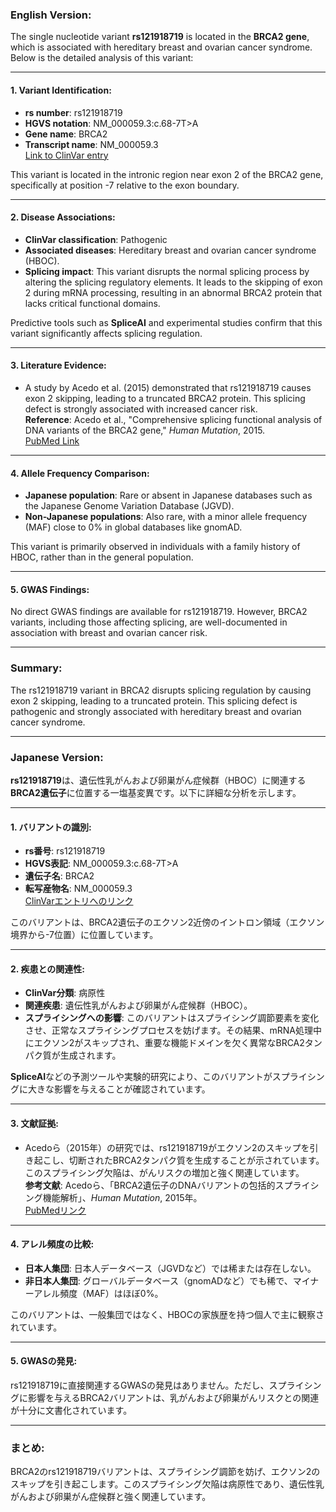 ### English Version:

The single nucleotide variant **rs121918719** is located in the **BRCA2 gene**, which is associated with hereditary breast and ovarian cancer syndrome. Below is the detailed analysis of this variant:

---

#### 1. **Variant Identification**:
- **rs number**: rs121918719
- **HGVS notation**: NM_000059.3:c.68-7T>A
- **Gene name**: BRCA2
- **Transcript name**: NM_000059.3  
  [Link to ClinVar entry](https://www.ncbi.nlm.nih.gov/clinvar/variation/51616/)

This variant is located in the intronic region near exon 2 of the BRCA2 gene, specifically at position -7 relative to the exon boundary.

---

#### 2. **Disease Associations**:
- **ClinVar classification**: Pathogenic
- **Associated diseases**: Hereditary breast and ovarian cancer syndrome (HBOC).
- **Splicing impact**: This variant disrupts the normal splicing process by altering the splicing regulatory elements. It leads to the skipping of exon 2 during mRNA processing, resulting in an abnormal BRCA2 protein that lacks critical functional domains.

Predictive tools such as **SpliceAI** and experimental studies confirm that this variant significantly affects splicing regulation.

---

#### 3. **Literature Evidence**:
- A study by Acedo et al. (2015) demonstrated that rs121918719 causes exon 2 skipping, leading to a truncated BRCA2 protein. This splicing defect is strongly associated with increased cancer risk.  
  **Reference**: Acedo et al., "Comprehensive splicing functional analysis of DNA variants of the BRCA2 gene," *Human Mutation*, 2015.  
  [PubMed Link](https://pubmed.ncbi.nlm.nih.gov/25823446/)

---

#### 4. **Allele Frequency Comparison**:
- **Japanese population**: Rare or absent in Japanese databases such as the Japanese Genome Variation Database (JGVD).
- **Non-Japanese populations**: Also rare, with a minor allele frequency (MAF) close to 0% in global databases like gnomAD.

This variant is primarily observed in individuals with a family history of HBOC, rather than in the general population.

---

#### 5. **GWAS Findings**:
No direct GWAS findings are available for rs121918719. However, BRCA2 variants, including those affecting splicing, are well-documented in association with breast and ovarian cancer risk.

---

### Summary:
The rs121918719 variant in BRCA2 disrupts splicing regulation by causing exon 2 skipping, leading to a truncated protein. This splicing defect is pathogenic and strongly associated with hereditary breast and ovarian cancer syndrome.

---

### Japanese Version:

**rs121918719**は、遺伝性乳がんおよび卵巣がん症候群（HBOC）に関連する**BRCA2遺伝子**に位置する一塩基変異です。以下に詳細な分析を示します。

---

#### 1. **バリアントの識別**:
- **rs番号**: rs121918719
- **HGVS表記**: NM_000059.3:c.68-7T>A
- **遺伝子名**: BRCA2
- **転写産物名**: NM_000059.3  
  [ClinVarエントリへのリンク](https://www.ncbi.nlm.nih.gov/clinvar/variation/51616/)

このバリアントは、BRCA2遺伝子のエクソン2近傍のイントロン領域（エクソン境界から-7位置）に位置しています。

---

#### 2. **疾患との関連性**:
- **ClinVar分類**: 病原性
- **関連疾患**: 遺伝性乳がんおよび卵巣がん症候群（HBOC）。
- **スプライシングへの影響**: このバリアントはスプライシング調節要素を変化させ、正常なスプライシングプロセスを妨げます。その結果、mRNA処理中にエクソン2がスキップされ、重要な機能ドメインを欠く異常なBRCA2タンパク質が生成されます。

**SpliceAI**などの予測ツールや実験的研究により、このバリアントがスプライシングに大きな影響を与えることが確認されています。

---

#### 3. **文献証拠**:
- Acedoら（2015年）の研究では、rs121918719がエクソン2のスキップを引き起こし、切断されたBRCA2タンパク質を生成することが示されています。このスプライシング欠陥は、がんリスクの増加と強く関連しています。  
  **参考文献**: Acedoら、「BRCA2遺伝子のDNAバリアントの包括的スプライシング機能解析」、*Human Mutation*, 2015年。  
  [PubMedリンク](https://pubmed.ncbi.nlm.nih.gov/25823446/)

---

#### 4. **アレル頻度の比較**:
- **日本人集団**: 日本人データベース（JGVDなど）では稀または存在しない。
- **非日本人集団**: グローバルデータベース（gnomADなど）でも稀で、マイナーアレル頻度（MAF）はほぼ0%。

このバリアントは、一般集団ではなく、HBOCの家族歴を持つ個人で主に観察されています。

---

#### 5. **GWASの発見**:
rs121918719に直接関連するGWASの発見はありません。ただし、スプライシングに影響を与えるBRCA2バリアントは、乳がんおよび卵巣がんリスクとの関連が十分に文書化されています。

---

### まとめ:
BRCA2のrs121918719バリアントは、スプライシング調節を妨げ、エクソン2のスキップを引き起こします。このスプライシング欠陥は病原性であり、遺伝性乳がんおよび卵巣がん症候群と強く関連しています。